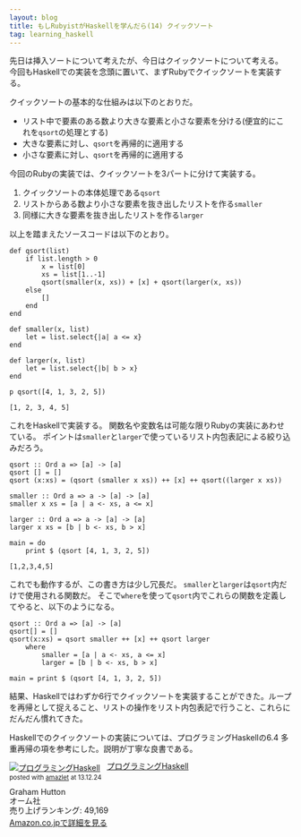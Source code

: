 ```yaml
---
layout: blog
title: もしRubyistがHaskellを学んだら(14) クイックソート
tag: learning_haskell
---
```




先日は挿入ソートについて考えたが、今日はクイックソートについて考える。
今回もHaskellでの実装を念頭に置いて、まずRubyでクイックソートを実装する。

クイックソートの基本的な仕組みは以下のとおりだ。

- リスト中で要素のある数より大きな要素と小さな要素を分ける(便宜的にこれを`qsort`の処理とする)
- 大きな要素に対し、`qsort`を再帰的に適用する
- 小さな要素に対し、`qsort`を再帰的に適用する

今回のRubyの実装では、クイックソートを3パートに分けて実装する。

1. クイックソートの本体処理である`qsort`
2. リストからある数より小さな要素を抜き出したリストを作る`smaller`
3. 同様に大きな要素を抜き出したリストを作る`larger`

以上を踏まえたソースコードは以下のとおり。

~~~~
def qsort(list)
	if list.length > 0
		x = list[0]
		xs = list[1..-1]
		qsort(smaller(x, xs)) + [x] + qsort(larger(x, xs))
	else
		[]
	end
end

def smaller(x, list)
	let = list.select{|a| a <= x}
end

def larger(x, list)
	let = list.select{|b| b > x}
end

p qsort([4, 1, 3, 2, 5])
~~~~

~~~~
[1, 2, 3, 4, 5]
~~~~

これをHaskellで実装する。
関数名や変数名は可能な限りRubyの実装にあわせている。
ポイントは`smaller`と`larger`で使っているリスト内包表記による絞り込みだろう。

~~~~
qsort :: Ord a => [a] -> [a]
qsort [] = []
qsort (x:xs) = (qsort (smaller x xs)) ++ [x] ++ qsort((larger x xs))

smaller :: Ord a => a -> [a] -> [a]
smaller x xs = [a | a <- xs, a <= x]

larger :: Ord a => a -> [a] -> [a]
larger x xs = [b | b <- xs, b > x]

main = do
	print $ (qsort [4, 1, 3, 2, 5])
~~~~

~~~~
[1,2,3,4,5]
~~~~

これでも動作するが、この書き方は少し冗長だ。
`smaller`と`larger`は`qsort`内だけで使用される関数だ。
そこで`where`を使って`qsort`内でこれらの関数を定義してやると、以下のようになる。

~~~~
qsort :: Ord a => [a] -> [a]
qsort[] = []
qsort(x:xs) = qsort smaller ++ [x] ++ qsort larger
	where
		smaller = [a | a <- xs, a <= x]
		larger = [b | b <- xs, b > x]

main = print $ (qsort [4, 1, 3, 2, 5])
~~~~

結果、Haskellではわずか6行でクイックソートを実装することができた。ループを再帰として捉えること、リストの操作をリスト内包表記で行うこと、これらにだんだん慣れてきた。

Haskellでのクイックソートの実装については、プログラミングHaskellの6.4 多重再帰の項を参考にした。説明が丁寧な良書である。


<div class="amazlet-box" style="margin-bottom:0px;"><div class="amazlet-image" style="float:left;margin:0px 12px 1px 0px;"><a href="http://www.amazon.co.jp/exec/obidos/ASIN/4274067815/xmisao-22/ref=nosim/" name="amazletlink" target="_blank"><img src="https://images-fe.ssl-images-amazon.com/images/I/41pybn9bpCL._SL160_.jpg" alt="プログラミングHaskell" style="border: none;" /></a></div><div class="amazlet-info" style="line-height:120%; margin-bottom: 10px"><div class="amazlet-name" style="margin-bottom:10px;line-height:120%"><a href="http://www.amazon.co.jp/exec/obidos/ASIN/4274067815/xmisao-22/ref=nosim/" name="amazletlink" target="_blank">プログラミングHaskell</a><div class="amazlet-powered-date" style="font-size:80%;margin-top:5px;line-height:120%">posted with <a href="http://www.amazlet.com/" title="amazlet" target="_blank">amazlet</a> at 13.12.24</div></div><div class="amazlet-detail">Graham Hutton <br />オーム社 <br />売り上げランキング: 49,169<br /></div><div class="amazlet-sub-info" style="float: left;"><div class="amazlet-link" style="margin-top: 5px"><a href="http://www.amazon.co.jp/exec/obidos/ASIN/4274067815/xmisao-22/ref=nosim/" name="amazletlink" target="_blank">Amazon.co.jpで詳細を見る</a></div></div></div><div class="amazlet-footer" style="clear: left"></div></div>
